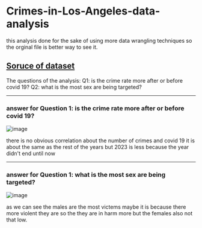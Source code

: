 # Crimes-in-Los-Angeles-data-analysis

this analysis done for the sake of using more data wrangling techniques so the orginal file is better way to see it.

[Soruce of dataset](https://catalog.data.gov/organization/city-of-los-angeles)
---
The questions of the analysis:
Q1: is the crime rate more after or before covid 19?
Q2: what is the most sex are being targeted?

---
### answer for Question 1: is the crime rate more after or before covid 19?

![image](https://github.com/Asem-001/Crimes-in-Los-Angeles-data-analysis-in-/assets/117676536/e3d5d6fa-85ac-4c61-a53e-dc3252971d36)

there is no obvious correlation about the number of crimes and covid 19 it is about the same as the rest of the years but 2023 is less because the year didn't end until now 

---
### answer for Question 1: what is the most sex are being targeted?

![image](https://github.com/Asem-001/Crimes-in-Los-Angeles-data-analysis/assets/117676536/a478d52e-c808-4363-baa4-5d1d07f4287c)

as we can see the males are the most victems maybe it is because there more violent they are so the they are in harm more but the females also not that low.

